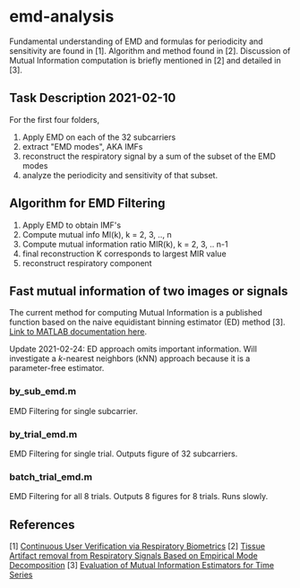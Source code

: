 # emd-analysis
Fundamental understanding of EMD and formulas for periodicity and sensitivity are found in [1]. Algorithm and method found in [2]. Discussion of Mutual Information computation is briefly mentioned in [2] and detailed in [3].

## Task Description 2021-02-10

For the first four folders, 
1. Apply EMD on each of the 32 subcarriers
2. extract "EMD modes", AKA IMFs
3. reconstruct the respiratory signal by a sum of the subset of the EMD modes
4. analyze the periodicity and sensitivity of that subset.

## Algorithm for EMD Filtering

1. Apply EMD to obtain IMF's
2. Compute mutual info MI(k), k = 2, 3, .., n
3. Compute mutual information ratio MIR(k), k = 2, 3, .. n-1
4. final reconstruction K corresponds to largest MIR value
5. reconstruct respiratory component

## Fast mutual information of two images or signals
The current method for computing Mutual Information is a published function based on the naive equidistant binning estimator (ED) method [3]. [Link to MATLAB documentation here](https://www.mathworks.com/matlabcentral/fileexchange/13289-fast-mutual-information-of-two-images-or-signals). 

Update 2021-02-24: ED approach omits important information. Will investigate a _k_-nearest neighbors (kNN) approach because it is a parameter-free estimator.


### by_sub_emd.m
EMD Filtering for single subcarrier. 


### by_trial_emd.m
EMD Filtering for single trial. Outputs figure of 32 subcarriers.


### batch_trial_emd.m
EMD Filtering for all 8 trials. Outputs 8 figures for 8 trials. Runs slowly.


## References

[1] [Continuous User Verification via Respiratory Biometrics](https://ieeexplore.ieee.org/document/9155258)
[2] [Tissue Artifact removal from Respiratory Signals Based on Empirical Mode Decomposition](https://www.researchgate.net/publication/234157872_Tissue_Artifact_Removal_from_Respiratory_Signals_Based_on_Empirical_Mode_Decomposition) 
[3] [Evaluation of Mutual Information Estimators for Time Series](https://www.researchgate.net/publication/45849000_Evaluation_of_Mutual_Information_Estimators_for_Time_Series)